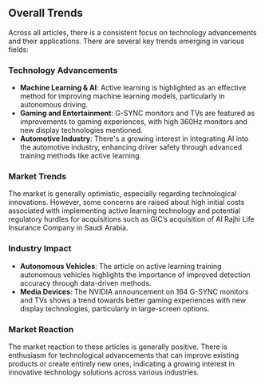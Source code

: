 ## Overall Trends
Across all articles, there is a consistent focus on technology advancements and their applications. There are several key trends emerging in various fields:

### Technology Advancements
- **Machine Learning & AI**: Active learning is highlighted as an effective method for improving machine learning models, particularly in autonomous driving.
- **Gaming and Entertainment**: G-SYNC monitors and TVs are featured as improvements to gaming experiences, with high 360Hz monitors and new display technologies mentioned.
- **Automotive Industry**: There's a growing interest in integrating AI into the automotive industry, enhancing driver safety through advanced training methods like active learning.

### Market Trends
The market is generally optimistic, especially regarding technological innovations. However, some concerns are raised about high initial costs associated with implementing active learning technology and potential regulatory hurdles for acquisitions such as GIC’s acquisition of Al Rajhi Life Insurance Company in Saudi Arabia.

### Industry Impact
- **Autonomous Vehicles**: The article on active learning training autonomous vehicles highlights the importance of improved detection accuracy through data-driven methods.
- **Media Devices**: The NVIDIA announcement on 164 G-SYNC monitors and TVs shows a trend towards better gaming experiences with new display technologies, particularly in large-screen options.

### Market Reaction
The market reaction to these articles is generally positive. There is enthusiasm for technological advancements that can improve existing products or create entirely new ones, indicating a growing interest in innovative technology solutions across various industries.